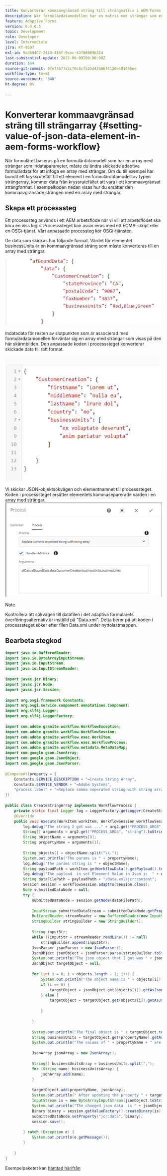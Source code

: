 ```yaml
---
title: Konverterar kommaavgränsad sträng till strängmatris i AEM Forms Workflow
description: När formulärdatamodellen har en matris med strängar som en indataparameter, måste du massera data som genererats från en skickaåtgärd i ett adaptivt formulär innan du anropar åtgärden skicka för formulärdatamodellen.
feature: Adaptive Forms
version: 6.4,6.5
topic: Development
role: Developer
level: Intermediate
jira: KT-8507
exl-id: 9ad69407-2413-416f-9cec-43f88989b31d
last-substantial-update: 2021-06-09T00:00:00Z
duration: 144
source-git-commit: 9fef4b77a2c70c8cf525d42686f4120e481945ee
workflow-type: tm+mt
source-wordcount: '340'
ht-degree: 0%

---
```


# Konverterar kommaavgränsad sträng till strängarray {#setting-value-of-json-data-element-in-aem-forms-workflow}

När formuläret baseras på en formulärdatamodell som har en array med strängar som indataparameter, måste du ändra skickade adaptiva formulärdata för att infoga en array med strängar. Om du till exempel har bundit ett kryssrutefält till ett element i en formulärdatamodell av typen strängarray, kommer data från kryssrutefältet att vara i ett kommaavgränsat strängformat. I exempelkoden nedan visas hur du ersätter den kommaavgränsade strängen med en array med strängar.

## Skapa ett processsteg

Ett processsteg används i ett AEM arbetsflöde när vi vill att arbetsflödet ska köra en viss logik. Processsteget kan associeras med ett ECMA-skript eller en OSGi-tjänst. Vårt anpassade processteg kör OSGi-tjänsten.

De data som skickas har följande format. Värdet för elementet businessUnits är en kommaavgränsad sträng som måste konverteras till en array med strängar.

![skickade data](assets/submitted-data-string.png)

Indatadata för resten av slutpunkten som är associerad med formulärdatamodellen förväntar sig en array med strängar som visas på den här skärmbilden. Den anpassade koden i processsteget konverterar skickade data till rätt format.

![fdm-string-array](assets/string-array-fdm.png)

Vi skickar JSON-objektsökvägen och elementnamnet till processsteget. Koden i processsteget ersätter elementets kommaseparerade värden i en array med strängar.
![processteg](assets/create-string-array.png)

>[!NOTE]
>
>Kontrollera att sökvägen till datafilen i det adaptiva formulärets överföringsalternativ är inställd på &quot;Data.xml&quot;. Detta beror på att koden i processsteget söker efter filen Data.xml under nyttolastmappen.

## Bearbeta stegkod

```java
import java.io.BufferedReader;
import java.io.ByteArrayInputStream;
import java.io.InputStream;
import java.io.InputStreamReader;

import javax.jcr.Binary;
import javax.jcr.Node;
import javax.jcr.Session;

import org.osgi.framework.Constants;
import org.osgi.service.component.annotations.Component;
import org.slf4j.Logger;
import org.slf4j.LoggerFactory;

import com.adobe.granite.workflow.WorkflowException;
import com.adobe.granite.workflow.WorkflowSession;
import com.adobe.granite.workflow.exec.WorkItem;
import com.adobe.granite.workflow.exec.WorkflowProcess;
import com.adobe.granite.workflow.metadata.MetaDataMap;
import com.google.gson.JsonArray;
import com.google.gson.JsonObject;
import com.google.gson.JsonParser;

@Component(property = {
    Constants.SERVICE_DESCRIPTION + "=Create String Array",
    Constants.SERVICE_VENDOR + "=Adobe Systems",
    "process.label" + "=Replace comma seperated string with string array"
})

public class CreateStringArray implements WorkflowProcess {
    private static final Logger log = LoggerFactory.getLogger(CreateStringArray.class);
    @Override
    public void execute(WorkItem workItem, WorkflowSession workflowSession, MetaDataMap arg2) throws WorkflowException {
        log.debug("The string I got was ..." + arg2.get("PROCESS_ARGS", "string").toString());
        String[] arguments = arg2.get("PROCESS_ARGS", "string").toString().split(",");
        String objectName = arguments[0];
        String propertyName = arguments[1];

        String objects[] = objectName.split("\\.");
        System.out.println("The params is " + propertyName);
        log.debug("The params string is " + objectName);
        String payloadPath = workItem.getWorkflowData().getPayload().toString();
        log.debug("The payload  in set Elmement Value in Json is  " + workItem.getWorkflowData().getPayload().toString());
        String dataFilePath = payloadPath + "/Data.xml/jcr:content";
        Session session = workflowSession.adaptTo(Session.class);
        Node submittedDataNode = null;
        try {
            submittedDataNode = session.getNode(dataFilePath);

            InputStream submittedDataStream = submittedDataNode.getProperty("jcr:data").getBinary().getStream();
            BufferedReader streamReader = new BufferedReader(new InputStreamReader(submittedDataStream, "UTF-8"));
            StringBuilder stringBuilder = new StringBuilder();

            String inputStr;
            while ((inputStr = streamReader.readLine()) != null)
                stringBuilder.append(inputStr);
            JsonParser jsonParser = new JsonParser();
            JsonObject jsonObject = jsonParser.parse(stringBuilder.toString()).getAsJsonObject();
            System.out.println("The json object that I got was " + jsonObject);
            JsonObject targetObject = null;

            for (int i = 0; i < objects.length - 1; i++) {
                System.out.println("The object name is " + objects[i]);
                if (i == 0) {
                    targetObject = jsonObject.get(objects[i]).getAsJsonObject();
                } else {
                    targetObject = targetObject.get(objects[i]).getAsJsonObject();

                }

            }

            System.out.println("The final object is " + targetObject.toString());
            String businessUnits = targetObject.get(propertyName).getAsString();
            System.out.println("The values of " + propertyName + " are " + businessUnits);

            JsonArray jsonArray = new JsonArray();

            String[] businessUnitsArray = businessUnits.split(",");
            for (String name: businessUnitsArray) {
                jsonArray.add(name);
            }

            targetObject.add(propertyName, jsonArray);
            System.out.println(" After updating the property " + targetObject.toString());
            InputStream is = new ByteArrayInputStream(jsonObject.toString().getBytes());
            System.out.println("The changed json data  is " + jsonObject.toString());
            Binary binary = session.getValueFactory().createBinary(is);
            submittedDataNode.setProperty("jcr:data", binary);
            session.save();

        } catch (Exception e) {
            System.out.println(e.getMessage());
        }

    }
}
```

Exempelpaketet kan [hämtad härifrån](assets/CreateStringArray.CreateStringArray.core-1.0-SNAPSHOT.jar)
